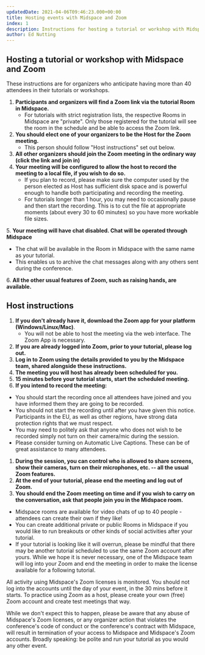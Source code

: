 ```yaml
---
updatedDate: 2021-04-06T09:46:23.000+00:00
title: Hosting events with Midspace and Zoom
index: 1
description: Instructions for hosting a tutorial or workshop with Midspace and Zoom
author: Ed Nutting
---
```


## Hosting a tutorial or workshop with Midspace and Zoom

These instructions are for organizers who anticipate having more than 40 attendees in their tutorials or workshops.

1. **Participants and organizers will find a Zoom link via the tutorial Room in Midspace.**
   - For tutorials with strict registration lists, the respective Rooms in Midspace are "private". Only those registered for the tutorial will see the room in the schedule and be able to access the Zoom link.
2. **You should elect one of your organizers to be the Host for the Zoom meeting.**
   - This person should follow "Host instructions" set out below.
3. **All other organizers should join the Zoom meeting in the ordinary way (click the link and join in)**
4. **Your meeting will be configured to allow the host to record the meeting to a local file, if you wish to do so.**
   - If you plan to record, please make sure the computer used by the person elected as Host has sufficient disk space and is powerful enough to handle both participating and recording the meeting.
   - For tutorials longer than 1 hour, you may need to occasionally pause and then start the recording. This is to cut the file at appropriate moments (about every 30 to 60 minutes) so you have more workable file sizes.

5\. **Your meeting will have chat disabled. Chat will be operated through Midspace**

- The chat will be available in the Room in Midspace with the same name as your tutorial.
- This enables us to archive the chat messages along with any others sent during the conference.

6\. **All the other usual features of Zoom, such as raising hands, are available.**

## Host instructions

1. **If you don't already have it, download the Zoom app for your platform (Windows/Linux/Mac)**.
   - You will not be able to host the meeting via the web interface. The Zoom App is necessary.
2. **If you are already logged into Zoom, prior to your tutorial, please log out.**
3. **Log in to Zoom using the details provided to you by the Midspace team, shared alongside these instructions.**
4. **The meeting you will host has already been scheduled for you.**
5. **15 minutes before your tutorial starts, start the scheduled meeting.**
6. **If you intend to record the meeting:**

- You should start the recording once all attendees have joined and you have informed them they are going to be recorded.
- You should not start the recording until after you have given this notice. Participants in the EU, as well as other regions, have strong data protection rights that we must respect.
- You may need to politely ask that anyone who does not wish to be recorded simply not turn on their camera/mic during the session.
- Please consider turning on Automatic Live Captions. These can be of great assistance to many attendees.

1. **During the session, you can control who is allowed to share screens, show their cameras, turn on their microphones, etc. -- all the usual Zoom features.**
2. **At the end of your tutorial, please end the meeting and log out of Zoom.**
3. **You should end the Zoom meeting on time and if you wish to carry on the conversation, ask that people join you in the Midspace room.**

- Midspace rooms are available for video chats of up to 40 people - attendees can create their own if they like!
- You can create additional private or public Rooms in Midspace if you would like to run breakouts or other kinds of social activities after your tutorial.
- If your tutorial is looking like it will overrun, please be mindful that there may be another tutorial scheduled to use the same Zoom account after yours. While we hope it is never necessary, one of the Midspace team will log into your Zoom and end the meeting in order to make the license available for a following tutorial.

All activity using Midspace's Zoom licenses is monitored. You should not log into the accounts until the day of your event, in the 30 mins before it starts. To practice using Zoom as a host, please create your own (free) Zoom account and create test meetings that way.

While we don't expect this to happen, please be aware that any abuse of Midspace's Zoom licenses, or any organizer action that violates the conference's code of conduct or the conference's contract with Midspace, will result in termination of your access to Midspace and Midspace's Zoom accounts. Broadly speaking: be polite and run your tutorial as you would any other event.
